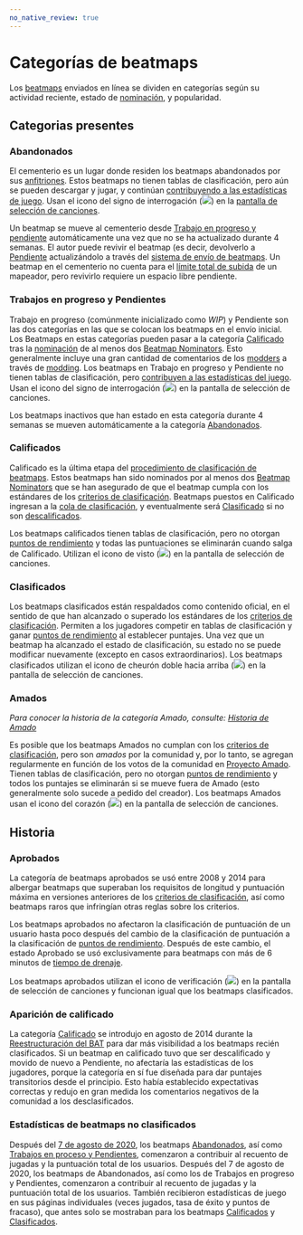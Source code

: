 ```yaml
---
no_native_review: true
---
```


# Categorías de beatmaps

Los [beatmaps](/wiki/Beatmap) enviados en línea se dividen en categorías según su actividad reciente, estado de [nominación](/wiki/Beatmap_ranking_procedure#calificación), y popularidad.

## Categorias presentes

### Abandonados

El cementerio es un lugar donde residen los beatmaps abandonados por sus [anfitriones](/wiki/Beatmap/Beatmap_host). Estos beatmaps no tienen tablas de clasificación, pero aún se pueden descargar y jugar, y continúan [contribuyendo a las estadísticas de juego](#estadísticas-de-beatmaps-no-clasificados). Usan el icono del signo de interrogación (![](/wiki/shared/status/graveyard.png)) en la [pantalla de selección de canciones](/wiki/Client/Interface#selector-de-canciones).

Un beatmap se mueve al cementerio desde [Trabajo en progreso y pendiente](#trabajos-en-progreso-y-pendientes) automáticamente una vez que no se ha actualizado durante 4 semanas. El autor puede revivir el beatmap (es decir, devolverlo a [Pendiente](#trabajos-en-progreso-y-pendientes) actualizándolo a través del [sistema de envío de beatmaps](/wiki/Beatmapping/Beatmap_submission ). Un beatmap en el cementerio no cuenta para el [límite total de subida](/wiki/osu!supporter#límites-aumentados) de un mapeador, pero revivirlo requiere un espacio libre pendiente.

### Trabajos en progreso y Pendientes

Trabajo en progreso (comúnmente inicializado como *WIP*) y Pendiente son las dos categorías en las que se colocan los beatmaps en el envío inicial. Los Beatmaps en estas categorías pueden pasar a la categoría [Calificado](#calificados) tras la [nominación](/wiki/Beatmap_ranking_procedure#nominaciones) de al menos dos [Beatmap Nominators](/wiki/People/The_Team/Beatmap_Nominators). Esto generalmente incluye una gran cantidad de comentarios de los [modders](/wiki/Modding/Modder) a través de [modding](/wiki/Modding). Los beatmaps en Trabajo en progreso y Pendiente no tienen tablas de clasificación, pero [contribuyen a las estadísticas del juego](#estadísticas-de-beatmaps-no-clasificados). Usan el icono del signo de interrogación (![](/wiki/shared/status/pending.png)) en la pantalla de selección de canciones.

Los beatmaps inactivos que han estado en esta categoría durante 4 semanas se mueven automáticamente a la categoría [Abandonados](#abandonados).

### Calificados

Calificado es la última etapa del [procedimiento de clasificación de beatmaps](/wiki/Beatmap_ranking_procedure). Estos beatmaps han sido nominados por al menos dos [Beatmap Nominators](/wiki/People/The_Team/Beatmap_Nominators) que se han asegurado de que el beatmap cumpla con los estándares de los [criterios de clasificación](/wiki/Ranking_Criteria). Beatmaps puestos en Calificado ingresan a la [cola de clasificación](/wiki/Beatmap_ranking_procedure/Ranking_queue), y eventualmente será [Clasificado](#clasificados) si no son [descalificados](/wiki/Beatmap_ranking_procedure#restablecimientos-de-nominaciones).

Los beatmaps calificados tienen tablas de clasificación, pero no otorgan [puntos de rendimiento](/wiki/Performance_points) y todas las puntuaciones se eliminarán cuando salga de Calificado. Utilizan el icono de visto (![](/wiki/shared/status/qualified.png)) en la pantalla de selección de canciones.

### Clasificados

Los beatmaps clasificados están respaldados como contenido oficial, en el sentido de que han alcanzado o superado los estándares de los [criterios de clasificación](/wiki/Ranking_Criteria). Permiten a los jugadores competir en tablas de clasificación y ganar [puntos de rendimiento](/wiki/Performance_points) al establecer puntajes. Una vez que un beatmap ha alcanzado el estado de clasificación, su estado no se puede modificar nuevamente (excepto en casos extraordinarios). Los beatmaps clasificados utilizan el icono de cheurón doble hacia arriba (![](/wiki/shared/status/ranked.png)) en la pantalla de selección de canciones.

### Amados

*Para conocer la historia de la categoría Amado, consulte: [Historia de Amado](/wiki/Beatmap/History_of_Loved)*

Es posible que los beatmaps Amados no cumplan con los [criterios de clasificación](/wiki/Ranking_Criteria), pero son *amados* por la comunidad y, por lo tanto, se agregan regularmente en función de los votos de la comunidad en [Proyecto Amado](/wiki/Community/Project_Loved). Tienen tablas de clasificación, pero no otorgan [puntos de rendimiento](/wiki/Performance_points) y todos los puntajes se eliminarán si se mueve fuera de Amado (esto generalmente solo sucede a pedido del creador). Los beatmaps Amados usan el icono del corazón (![](/wiki/shared/status/loved.png)) en la pantalla de selección de canciones.

## Historia

### Aprobados

La categoría de beatmaps aprobados se usó entre 2008 y 2014 para albergar beatmaps que superaban los requisitos de longitud y puntuación máxima en versiones anteriores de los [criterios de clasificación](/wiki/Ranking_Criteria), así como beatmaps raros que infringían otras reglas sobre los criterios.

Los beatmaps aprobados no afectaron la clasificación de puntuación de un usuario hasta poco después del cambio de la clasificación de puntuación a la clasificación de [puntos de rendimiento](/wiki/Performance_points). Después de este cambio, el estado Aprobado se usó exclusivamente para beatmaps con más de 6 minutos de [tiempo de drenaje](/wiki/Gameplay/Drain_time).

Los beatmaps aprobados utilizan el icono de verificación (![](/wiki/shared/status/approved.png)) en la pantalla de selección de canciones y funcionan igual que los beatmaps clasificados.

### Aparición de calificado

La categoría [Calificado](#calificados) se introdujo en agosto de 2014 durante la [Reestructuración del BAT](https://osu.ppy.sh/home/news/2014-08-21-restructuring-of-the-bat) para dar más visibilidad a los beatmaps recién clasificados. Si un beatmap en calificado tuvo que ser descalificado y movido de nuevo a Pendiente, no afectaría las estadísticas de los jugadores, porque la categoría en sí fue diseñada para dar puntajes transitorios desde el principio. Esto había establecido expectativas correctas y redujo en gran medida los comentarios negativos de la comunidad a los desclasificados.

### Estadísticas de beatmaps no clasificados

Después del [7 de agosto de 2020](https://osu.ppy.sh/home/changelog/stable40/20200807.3), los beatmaps [Abandonados](#abandonados), así como [Trabajos en proceso y Pendientes](#trabajos-en-progreso-y-pendientes), comenzaron a contribuir al recuento de jugadas y la puntuación total de los usuarios. Después del 7 de agosto de 2020, los beatmaps de Abandonados, así como los de Trabajos en progreso y Pendientes, comenzaron a contribuir al recuento de jugadas y la puntuación total de los usuarios. También recibieron estadísticas de juego en sus páginas individuales (veces jugados, tasa de éxito y puntos de fracaso), que antes solo se mostraban para los beatmaps [Calificados](#calificados) y [Clasificados](#clasificados).
